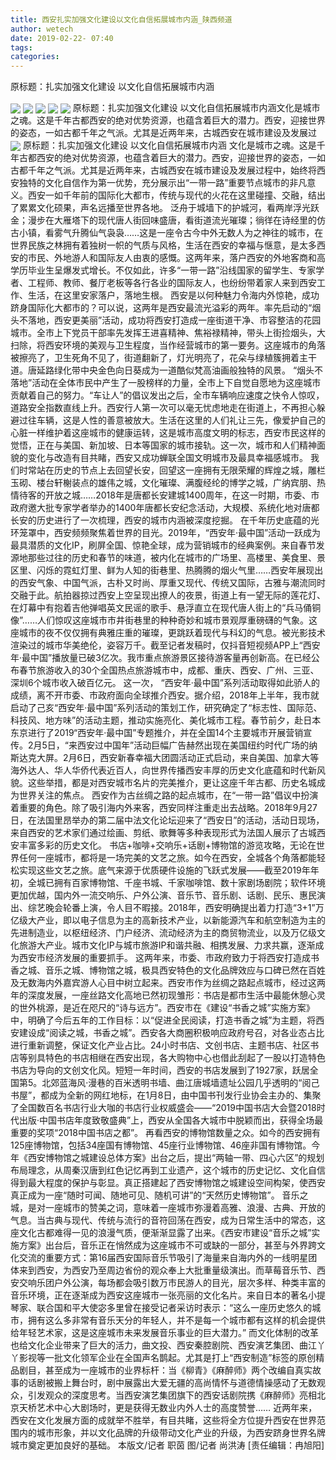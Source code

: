 ```yaml
---
title: 西安扎实加强文化建设以文化自信拓展城市内涵_陕西频道
author: wetech
date: 2019-02-22- 07:40
tags: 
categories: 
---
```

原标题：扎实加强文化建设 以文化自信拓展城市内涵
<!-- more -->
                
<img align="center" border="0" src="http://p2.ifengimg.com/a/2019_08/e2078e6b5bfa7bb_size136_w400_h248.jpg" />
                
<img align="center" border="0" src="http://p0.ifengimg.com/a/2019_08/fddddce4630f3c0_size81_w400_h255.jpg" />
            
<img align="center" border="0" src="http://p3.ifengimg.com/a/2019_08/5e62c1d5bb960f1_size94_w400_h268.jpg" />
<img align="center" border="0" src="http://p2.ifengimg.com/a/2019_08/13d726027f221da_size105_w400_h266.jpg" />
<img align="center" border="0" src="http://p1.ifengimg.com/a/2019_08/276c48de025b2af_size141_w400_h270.jpg" />
原标题：扎实加强文化建设 以文化自信拓展城市内涵文化是城市之魂。这是千年古都西安的绝对优势资源，也蕴含着巨大的潜力。西安，迎接世界的姿态，一如古都千年之气派。尤其是近两年来，古城西安在城市建设及发展过
<img align="center" border="0" src="http://p2.ifengimg.com/a/2016/0810/204c433878d5cf9size1_w16_h16.png" />
原标题：扎实加强文化建设 以文化自信拓展城市内涵
文化是城市之魂。这是千年古都西安的绝对优势资源，也蕴含着巨大的潜力。西安，迎接世界的姿态，一如古都千年之气派。尤其是近两年来，古城西安在城市建设及发展过程中，始终将西安独特的文化自信作为第一优势，充分展示出“一带一路”重要节点城市的非凡意义。西安一如千年前的国际化大都市，传统与现代的火花在这里碰撞、交融，结出了累累文化硕果，声名远播至世界各地。
泛舟于城墙下的护城河，看两岸浮光跃金；漫步在大雁塔下的现代唐人街回味盛唐，看街道流光璀璨；徜徉在诗经里的仿古小镇，看雾气升腾仙气袅袅……这是一座令古今中外无数人为之神往的城市，在世界民族之林拥有着独树一帜的气质与风格，生活在西安的幸福与惬意，是太多西安的市民、外地游人和国际友人由衷的感慨。这两年来，落户西安的外地客商和高学历毕业生呈爆发式增长。不仅如此，许多“一带一路”沿线国家的留学生、专家学者、工程师、教师、餐厅老板等各行各业的国际友人，也纷纷带着家人来到西安工作、生活，在这里安家落户，落地生根。
西安是以何种魅力令海内外惊艳，成功跻身国际化大都市的？可以说，这两年是西安最流光溢彩的两年。率先启动的“烟头不落地，西安更美丽”活动，成功将西安打造成一座街道干净、市容整洁的花园城市。全市上下党员干部率先发挥王进喜精神、焦裕禄精神，带头上街捡烟头，大扫除，将西安环境的美观与卫生程度，当作经营城市的第一要务。这座城市的角落被擦亮了，卫生死角不见了，街道翻新了，灯光明亮了，花朵与绿植簇拥着主干道。唐延路绿化带中央金色向日葵成为一道酷似梵高油画般独特的风景。
“烟头不落地”活动在全体市民中产生了一股榜样的力量，全市上下自觉自愿地为这座城市贡献着自己的努力。“车让人”的倡议发出之后，全市车辆响应速度之快令人惊叹，道路安全指数直线上升。西安行人第一次可以毫无忧虑地走在街道上，不再担心躲避过往车辆，这是人性的善意被放大。生活在这里的人们礼让三先，像爱护自己的心脏一样维护着这座城市的健康运转，这是城市高度文明的标志，西安市民这样的觉悟，正在与美国、新加坡、日本等国家的城市接轨。这一次，城市和人们精神面貌的变化与改造有目共睹，西安又成功蝉联全国文明城市及最具幸福感城市。
我们时常站在历史的节点上去回望长安，回望这一座拥有无限荣耀的辉煌之城，雕栏玉砌、楼台轩榭装点的雄伟之城，文化璀璨、满腹经纶的博学之城，广纳宾朋、热情待客的开放之城……2018年是唐都长安建城1400周年，在这一时期，市委、市政府邀大批专家学者举办的1400年唐都长安纪念活动，大规模、系统化地对唐都长安的历史进行了一次梳理，西安的城市内涵被深度挖掘。
在千年历史底蕴的光环笼罩中，西安频频聚焦着世界的目光。2019年，“西安年·最中国”活动一跃成为最具潜质的文化IP，刷屏全国、惊艳全球，成为营销城市的经典案例。来自春节发源地那些过往的历史和春节的味道，被内化在城市的广场里、高楼里、美食里、景区里、闪烁的霓虹灯里、鲜为人知的街巷里、热腾腾的烟火气里……西安年展现出的西安气象、中国气派，古朴又时尚、厚重又现代、传统又国际，古雅与潮流同时交融于此。航拍器掠过西安上空呈现出撩人的夜景，街道上有一望无际的莲花灯、在灯幕中有抱着吉他弹唱英文民谣的歌手、悬浮直立在现代唐人街上的“兵马俑铜像”……人们惊叹这座城市市井街巷里的种种奇妙和城市景观厚重磅礴的气象。这座城市的夜不仅仅拥有典雅庄重的璀璨，更跳跃着现代与科幻的气息。被光影技术渲染过的城市华美绝伦，姿容万千。截至记者发稿时，仅抖音短视频APP上“西安年·最中国”播放量已破3亿次。我市重点旅游景区接待游客量再创新高。在已经公布春节旅游收入的30个全国热点旅游城市中，成都、重庆、西安、广州、三亚、深圳6个城市收入破百亿元。
这一次， “西安年·最中国”系列活动取得如此骄人的成绩，离不开市委、市政府面向全球推介西安。据介绍，2018年上半年，我市就启动了己亥“西安年·最中国”系列活动的策划工作，研究确定了“标志性、国际范、科技风、地方味”的活动主题，推动实施亮化、美化城市工程。春节前夕，赴日本东京进行了2019“西安年·最中国”专题推介，并在全国14个主要城市开展营销宣传。2月5日，“来西安过中国年”活动巨幅广告赫然出现在美国纽约时代广场的纳斯达克大屏。2月6日，西安新春幸福大团圆活动正式启动，来自美国、加拿大等海外达人、华人华侨代表近百人，向世界传播西安丰厚的历史文化底蕴和时代新风貌。这些举措，都是对西安城市名片的完美推介，更让这座千年古都、历史名城成为世界关注的焦点。
西安作为古丝绸之路的起点城市，在“一带一路”倡议中扮演着重要的角色。除了吸引海内外来客，西安同样注重走出去战略。2018年9月27日，在法国里昂举办的第二届中法文化论坛迎来了“西安日”的活动，活动日现场，来自西安的艺术家们通过绘画、剪纸、歌舞等多种表现形式为法国人展示了古城西安丰富多彩的历史文化。
书店+咖啡+交响乐+话剧+博物馆的游览攻略，无论在世界任何一座城市，都将是一场完美的文艺之旅。如今在西安，全城各个角落都能轻松实现这些文艺之旅。底气来源于优质硬件设施的飞跃式发展——截至2019年年初，全城已拥有百家博物馆、千座书城、千家咖啡馆、数十家剧场剧院；软件环境更加优越，国内外一流交响乐、户外公演、音乐节、音乐剧、话剧、民乐、惠民演出、综艺晚会轮番上演，令人目不暇接。2018年，西安明确提出着力打造“3+1”万亿级大产业，即以电子信息为主的高新技术产业，以新能源汽车和航空制造为主的先进制造业，以枢纽经济、门户经济、流动经济为主的商贸物流业，以及万亿级文化旅游大产业。城市文化IP与城市旅游IP和谐共融、相携发展、力求共赢，逐渐成为西安市经济发展的重要抓手。
这两年来，市委、市政府致力于将西安打造成书香之城、音乐之城、博物馆之城，极具西安特色的文化品牌效应与口碑已然在百姓及无数海内外嘉宾游人心目中树立起来。西安市作为丝绸之路起点城市，经过这两年的深度发展，一座丝路文化高地已然初现雏形：书店是都市生活中最能休憩心灵的世外桃源，是近在咫尺的“诗与远方”。西安市在《建设“书香之城”实施方案》中，明确了今后五年的工作目标：以“促进全民阅读，打造书香之城”为主题，将西安建设成“阅读之城，书香之城”。西安各大商圈积极响应政府号召，对各业态占比进行重新调整，保证文化产业占比。24小时书店、文创书店、主题书店、社区书店等别具特色的书店相继在西安出现，各大购物中心也借此刮起了一股以打造特色书店为导向的文创文化风。短短一年时间，西安的书店发展到了1927家，跃居全国第5。北郊蓝海风·漫巷的百米透明书墙、曲江唐城墙遗址公园几乎透明的“阅己书屋”，都成为全新的网红地标，在1月8日，由中国书刊发行业协会主办的、集聚了全国数百名书店行业大咖的书店行业权威盛会——“2019中国书店大会暨2018时代出版·中国书店年度致敬盛典”上，西安从全国各大城市中脱颖而出，获得全场最重要的奖项“2018中国书店之都”。
再看西安的博物馆数量之众。如今的西安拥有125座博物馆，包括34座国有博物馆、45座行业博物馆、46座非国有博物馆。今年《西安博物馆之城建设总体方案》出台之后，提出“两轴一带、四心六区”的规划布局理念，从周秦汉唐到红色记忆再到工业遗产，这个城市的历史记忆、文化自信得到最大程度的保护与彰显。真正搭建起了西安博物馆之城建设空间构架，使西安真正成为一座“随时可闻、随地可见、随机可讲”的“天然历史博物馆”。
音乐之城，是对一座城市的赞美之词，意味着一座城市弥漫着高雅、浪漫、古典、开放的气息。当古典与现代、传统与流行的音符回荡在西安，成为日常生活中的常态，这座文化古都难得一见的浪漫气质，便渐渐显露了出来。《西安市建设“音乐之城”实施方案》出台后，音乐正在悄然成为这座城市不可或缺的一部分，甚至与外界跨文化交流的重要方式：第16届西安国际音乐节吸引了海量来自海内外的一线明星团体来到西安，为西安乃至周边省份的观众奉上大批重量级演出。而草莓音乐节、西安交响乐团户外公演，每场都会吸引数万市民游人的目光，层次多样、种类丰富的音乐环境，正在逐渐成为西安这座城市一张亮丽的文化名片。来自日本的著名小提琴家、联合国和平大使宓多里曾在接受记者采访时表示：“这么一座历史悠久的城市，拥有这么多非常有音乐天分的年轻人，并不是每一个城市都有这样的机会提供给年轻艺术家，这是这座城市未来发展音乐事业的巨大潜力。”
而文化体制的改革也给文化企业带来了巨大的活力，曲文投、西安秦腔剧院、西安演艺集团、曲江丫丫影视等一批文化领军企业在全国声名鹊起。尤其是打上“西安制造”标签的原创精品剧目，甚至成为一座城市的业界标杆：当《柳青》《麻醉师》两个改编自真实故事的话剧被搬上舞台时，剧中展露出大爱无疆的高尚情怀与道德情操感动了无数观众，引发观众的深度思考。当西安演艺集团旗下的西安话剧院携《麻醉师》亮相北京天桥艺术中心大剧场时，更是获得无数业内外人士的高度赞誉……
近两年来，西安在文化发展方面的成就举不胜举，有目共睹，这些将全方位提升西安在世界范围内的城市形象，并以文化品牌的升级带动文化产业的升级，为西安跻身世界名牌城市奠定更加良好的基础。
本版文/记者 职茵 图/记者 尚洪涛
[责任编辑：冉旭阳]
            
